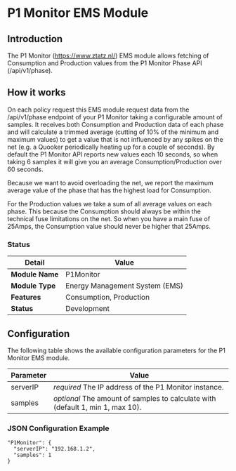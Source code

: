 # P1 Monitor EMS Module

## Introduction

The P1 Monitor (https://www.ztatz.nl/) EMS module allows fetching of Consumption and Production values from the P1 Monitor Phase API (/api/v1/phase).

## How it works

On each policy request this EMS module request data from the /api/v1/phase endpoint of your P1 Monitor taking a configurable amount of samples. It receives both Consumption and Production data of each phase and will calculate a trimmed average (cutting of 10% of the minimum and maximum values) to get a value that is not influenced by any spikes on the net (e.g. a Quooker periodically heating up for a couple of seconds). By default the P1 Monitor API reports new values each 10 seconds, so when taking 6 samples it will give you an average Consumption/Production over 60 seconds.

Because we want to avoid overloading the net, we report the maximum average value of the phase that has the highest load for Consumption.

For the Production values we take a sum of all average values on each phase. This because the Consumption should always be within the technical fuse limitations on the net. So when you have a main fuse of 25Amps, the Consumption value should never be higher that 25Amps.

### Status

| Detail          | Value                          |
| --------------- | ------------------------------ |
| **Module Name** | P1Monitor                      |
| **Module Type** | Energy Management System (EMS) |
| **Features**    | Consumption, Production        |
| **Status**      | Development                    |

## Configuration

The following table shows the available configuration parameters for the P1 Monitor EMS module.

| Parameter   | Value         |
| ----------- | ------------- |
| serverIP    | *required* The IP address of the P1 Monitor instance. |
| samples  | *optional* The amount of samples to calculate with (default 1, min 1, max 10). |

### JSON Configuration Example

```
"P1Monitor": {
  "serverIP": "192.168.1.2",
  "samples": 1
}
```
